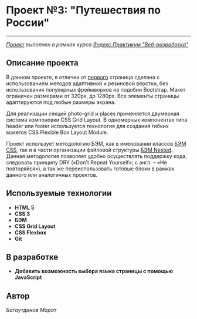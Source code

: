 # Проект №3: "Путешествия по России"

------
*[Проект](https://mbagaut.github.io/russian-travel/) выполнен в рамках курса [Яндекс.Практикум "Веб-разработка"](https://praktikum.yandex.ru/web)*

## Описание проекта

В данном проекте, в отличии от [первого](https://mbagaut.github.io/how-to-learn/) страница сделана с использованием методов адаптивной и резиновой вёрстки, без использования популярных фреймворков на подобии Bootstrap. Макет ограничен размерами от 320px, до 1280px. Все элементы страницы адаптируются под любые размеры экрана.

Для реализации секций photo-grid и places применяется двумерная система компоновки CSS Grid Layout. В одномерных компонентах типа header или footer используется технология для создания гибких макетов CSS Flexible Box Layout Module.

Проект использует методологию БЭМ, как в именовании классов [БЭМ CSS](https://ru.bem.info/methodology/css/), так и в части организации файловой структуры [БЭМ Nested](https://ru.bem.info/methodology/filestructure/#nested). Данная методология позволяет удобно осуществлять поддержку кода, следовать принципу DRY («Don't Repeat Yourself»; с англ. – «Не повторяйся»), а так же переиспользовать готовые блоки в рамках данного или аналогичных проектов.

## Используемые технологии

  * **HTML 5**
  * **CSS 3**
  * **БЭМ**
  * **CSS Grid Layout**
  * **CSS Flexbox**
  * **Git**

## В разработке

  * **Добавить возможность выбора языка страницы с помощью JavaScript**

## Автор

*Багаутдинов Марат*
